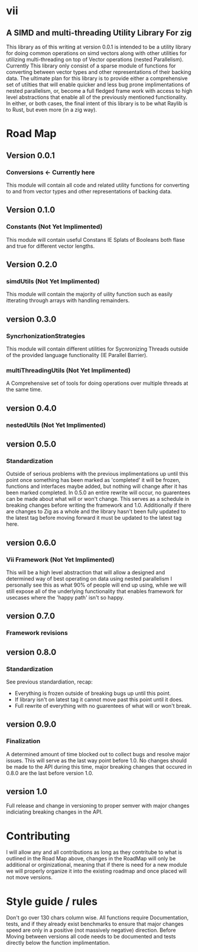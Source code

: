# vii
## A SIMD and multi-threading Utility Library For zig

This library as of this writing at version 0.0.1 is intended to be a utility library for doing common operations on simd vectors
along with other utilities for utilizing multi-threading on top of Vector operations (nested Parallelism). Currently
This library only consist of a sparse module of functions for converting between vector types and other representations of their
backing data. The ultimate plan for this library is to provide either a comprehensive set of utilties that will enable quicker
and less bug prone implimentations of nested parallelism, or, become a full fledged frame work with access to high level
abstractions that enable all of the previously mentioned functionality. In either, or both cases, the final intent of this library
is to be what Raylib is to Rust, but even more (in a zig way).

# Road Map
## Version 0.0.1
### Conversions <- Currently here
This module will contain all code and related utility functions for converting to and from vector types and other representations
of backing data.

## Version 0.1.0
### Constants (Not Yet Implimented)
This module will contain useful Constans IE Splats of Booleans both flase and true for different vector lengths.

## Version 0.2.0
### simdUtils (Not Yet Implimented)
This module will contain the majority of uility function such as easily itterating through arrays with handling remainders.

## version 0.3.0
### SyncrhonizationStrategies
This module will contain different utilities for Sycnronizing Threads outside of the provided language functionality (IE
Parallel Barrier).
### multiThreadingUtils (Not Yet Implimented)
A Comprehensive set of tools for doing operations over multiple threads at the same time.

## version 0.4.0
### nestedUtils (Not Yet Implimented)

## version 0.5.0
### Standardization
Outside of serious problems with the previous implimentations up until this point once something has been marked as 'completed'
it will be frozen, functions and interfaces maybe added, but nothing will change after it has been marked completed. In 0.5.0
an entire rewrite will occur, no guarentees can be made about what will or won't change. This serves as a schedule in breaking
changes before writing the framework and 1.0. Additionally if there are changes to Zig as a whole and the library hasn't been
fully updated to the latest tag before moving forward it must be updated to the latest tag here.

## version 0.6.0
### Vii Framework (Not Yet Implimented)
This will be a high level abstraction that will allow a designed and determined way of best operating on data using nested parallelism
I personally see this as what 90% of people will end up using, while we will still expose all of the underlying functionality that
enables framework for usecases where the 'happy path' isn't so happy.

## version 0.7.0
### Framework revisions

## version 0.8.0
### Standardization
See previous standardiation, recap:
* Everything is frozen outside of breaking bugs up until this point.
* If library isn't on latest tag it cannot move past this point until it does.
* Full rewrite of everything with no guarentees of what will or won't break.

## version 0.9.0
### Finalization
A determined amount of time blocked out to collect bugs and resolve major issues. This will serve as the last way point before
1.0. No changes should be made to the API during this time, major breaking changes that occured in 0.8.0 are the last before version
1.0.

## version 1.0
Full release and change in versioning to proper semver with major changes indiciating breaking changes in the API.

# Contributing
I will allow any and all contributions as long as they contritube to what is outlined in the Road Map above, changes in the RoadMap
will only be additional or orginizational, meaning that if there is need for a new module we will properly organize it into the
existing roadmap and once placed will not move versions.

# Style guide / rules
Don't go over 130 chars column wise. All functions require Documentation, tests, and if they already exist benchmarks to ensure
that major changes speed are only in a positive (not massively negative) direction. Before Moving between versions all code needs
to be documented and tests directly below the function implimentation.
